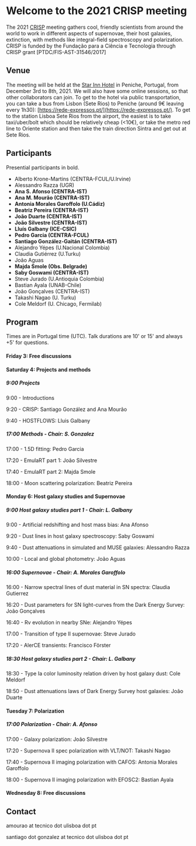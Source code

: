 # Welcome to the 2021 CRISP meeting

The 2021 [CRISP](https://sn-crisp.github.io/CRISP/) meeting gathers cool, friendly scientists from around the world to work in different aspects of supernovae, their host galaxies, extinction, with methods like integral-field spectroscopy and polarization. CRISP is funded by the Fundação para a
Ciência e Tecnologia through CRISP grant [PTDC/FIS-AST-31546/2017]

## Venue

The meeting will be held at the [Star Inn Hotel](https://www.hotelstarinn.com/peniche/) in Peniche, Portugal, from December 3rd to 8th, 2021. We will also have some online sessions, so that other collaborators can join. To get to the hotel via public transportation, you can take a bus from Lisbon (Sete Rios) to Peniche (around 9€ leaving every 1h30): [https://rede-expressos.pt/](https://rede-expressos.pt/). To get to the station Lisboa Sete Rios from the airport, the easiest is to take taxi/uber/bolt which should be relatively cheap (<10€), or take the metro red line to Oriente station and then take the train direction Sintra and get out at Sete Rios.

## Participants 
Presential participants in bold.
- Alberto Krone-Martins (CENTRA-FCUL/U.Irvine)
- Alessandro Razza (UGR)
- **Ana S. Afonso (CENTRA-IST)**
- **Ana M. Mourão (CENTRA-IST)**
- **Antonia Morales Garoffolo (U.Cádiz)**
- **Beatriz Pereira (CENTRA-IST)**
- **João Duarte (CENTRA-IST)**
- **João Silvestre (CENTRA-IST)**
- **Lluís Galbany (ICE-CSIC)**
- **Pedro Garcia (CENTRA-FCUL)**
- **Santiago González-Gaitán (CENTRA-IST)**
- Alejandro Yépes (U.Nacional Colombia)
- Claudia Gutiérrez (U.Turku)
- João Aguas
- **Majda Smole (Obs. Belgrade)**
- **Saby Goswami (CENTRA-IST)**
- Steve Jurado (U.Antioquia Colombia)
- Bastian Ayala (UNAB-Chile)
- João Gonçalves (CENTRA-IST)
- Takashi Nagao (U. Turku)
- Cole Meldorf (U. Chicago, Fermilab)

## Program 
Times are in Portugal time (UTC). Talk durations are 10' or 15' and always +5' for questions. 

#### Friday 3: Free discussions

#### Saturday 4: Projects and methods

##### 9:00 Projects

9:00 - Introductions

9:20 - CRISP: Santiago González and Ana Mourão

9:40 - HOSTFLOWS: Lluis Galbany

##### 17:00 Methods - Chair: S. Gonzalez

17:00 - 1.5D fitting: Pedro Garcia

17:20 - EmulaRT part 1: João Silvestre

17:40 - EmulaRT part 2: Majda Smole

18:00 - Moon scattering polarization: Beatriz Pereira

#### Monday 6: Host galaxy studies and Supernovae

##### 9:00 Host galaxy studies part 1 - Chair: L. Galbany

9:00 - Artificial redshifting and host mass bias: Ana Afonso

9:20 - Dust lines in host galaxy spectroscopy: Saby Goswami 

9:40 - Dust attenuations in simulated and MUSE galaxies: Alessandro Razza

10:00 - Local and global photometry: João Aguas

##### 16:00 Supernovae - Chair: A. Morales Garoffolo

16:00 - Narrow spectral lines of dust material in SN spectra: Claudia Gutierrez

16:20 - Dust parameters for SN light-curves from the Dark Energy Survey: João Gonçalves

16:40 - Rv evolution in nearby SNe: Alejandro Yépes

17:00 - Transition of type II supernovae: Steve Jurado

17:20 - AlerCE transients: Francisco Förster

##### 18:30 Host galaxy studies part 2 - Chair: L. Galbany

18:30 - Type Ia color luminosity relation driven by host galaxy dust: Cole Meldorf

18:50 - Dust attenuations laws of Dark Energy Survey host galaxies: João Duarte

#### Tuesday 7: Polarization 

##### 17:00 Polarization - Chair: A. Afonso

17:00 - Galaxy polarization: João Silvestre

17:20 - Supernova II spec polarization with VLT/NOT: Takashi Nagao

17:40 - Supernova II imaging polarization with CAFOS: Antonia Morales Garoffolo

18:00 - Supernova II imaging polarization with EFOSC2: Bastian Ayala

#### Wednesday 8: Free discussions

## Contact

amourao at tecnico dot ulisboa dot pt

santiago dot gonzalez at tecnico dot ulisboa dot pt
